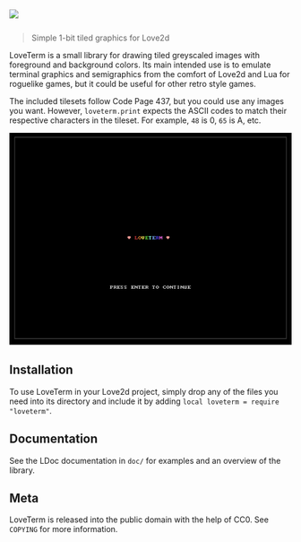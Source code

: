 # ![](header.png])
> Simple 1-bit tiled graphics for Love2d

LoveTerm is a small library for drawing tiled greyscaled images with 
foreground and background colors. Its main intended use is to emulate
terminal graphics and semigraphics from the comfort of Love2d and Lua
for roguelike games, but it could be useful for other retro style games.

The included tilesets follow Code Page 437, but you could use any images
you want. However, `loveterm.print` expects the ASCII codes to match
their respective characters in the tileset. For example, `48` is 0, `65`
is A, etc.

![](example.png)

## Installation
To use LoveTerm in your Love2d project, simply drop any of the files you
need into its directory and include it by adding 
`local loveterm = require "loveterm"`.

## Documentation
See the LDoc documentation in `doc/` for examples and an overview of the 
library.

## Meta
LoveTerm is released into the public domain with the help of CC0. See
`COPYING` for more information.

